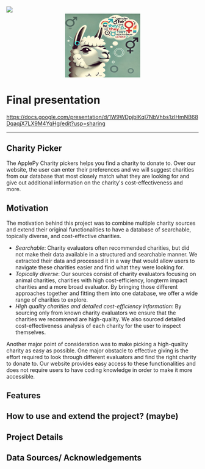 <br>
<br>
<a href="https://github.com/DenverCoder1/readme-typing-svg"><img src="https://readme-typing-svg.herokuapp.com?font=Time+New+Roman&color=cyan&size=25&center=true&vCenter=true&width=900&height=100&lines=How+do+LLMs+think+about+gender+oriented+language?..."></a>
<br>

<center>
<div style="width:100%;text-align:center;">
<img src='data/llama_picture_readme' width="197" height="167">  
</div>
</center>


# Final presentation
https://docs.google.com/presentation/d/1W9WDpjblKqI7NbVhbs1zIHmNB68DqaqjX7LX9M4YqHg/edit?usp=sharing

---
## Charity Picker
The ApplePy Charity pickers helps you find a charity to donate to. Over our website, the user can enter their preferences and we will suggest charities from our database that most closely match what they are looking for and give out additional information on the charity's cost-effectiveness and more. 

## Motivation
The motivation behind this project was to combine multiple charity sources and extend their original functionalities to have a database of searchable, topically diverse, and cost-effective charities.

- *Searchable*: Charity evaluators often recommended charities, but did not make their data available in a structured and searchable manner. We extracted their data and processed it in a way that would allow users to navigate these charities easier and find what they were looking for. 
- *Topically diverse*: Our sources consist of charity evaluators focusing on animal charities, charities with high cost-efficiency, longterm impact charities and a more broad evaluator. By bringing those different approaches together and fitting them into one database, we offer a wide range of charities to explore.
- *High quality charities and detailed cost-efficiency information*: By sourcing only from known charity evaluators we ensure that the charities we recommend are high-quality. We also sourced detailed cost-effectiveness analysis of each charity for the user to inspect themselves. 

Another major point of consideration was to make picking a high-quality charity as easy as possible. One major obstacle to effective giving is the effort required to look through different evaluators and find the right charity to donate to. Our website provides easy access to these functionalities and does not require users to have coding knowledge in order to make it more accessible. 

## Features



## How to use and extend the project? (maybe)

## Project Details



## Data Sources/ Acknowledgements

